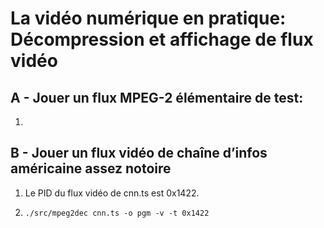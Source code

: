 # La vidéo numérique en pratique: Décompression et affichage de flux vidéo

## A - Jouer un flux MPEG-2 élémentaire de test:

1. 

## B - Jouer un flux vidéo de chaîne d’infos américaine assez notoire

1. Le PID du flux vidéo de cnn.ts est 0x1422.

2. `./src/mpeg2dec cnn.ts -o pgm -v -t 0x1422`
